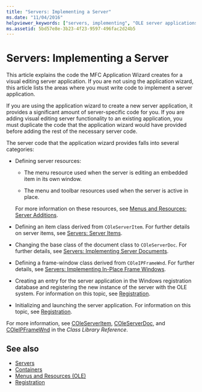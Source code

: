```yaml
---
title: "Servers: Implementing a Server"
ms.date: "11/04/2016"
helpviewer_keywords: ["servers, implementing", "OLE server applications [MFC], implementing OLE servers"]
ms.assetid: 5bd57e8e-3b23-4f23-9597-496fac2d24b5
---
```

# Servers: Implementing a Server

This article explains the code the MFC Application Wizard creates for a visual editing server application. If you are not using the application wizard, this article lists the areas where you must write code to implement a server application.

If you are using the application wizard to create a new server application, it provides a significant amount of server-specific code for you. If you are adding visual editing server functionality to an existing application, you must duplicate the code that the application wizard would have provided before adding the rest of the necessary server code.

The server code that the application wizard provides falls into several categories:

- Defining server resources:

  - The menu resource used when the server is editing an embedded item in its own window.

  - The menu and toolbar resources used when the server is active in place.

  For more information on these resources, see [Menus and Resources: Server Additions](../mfc/menus-and-resources-server-additions.md).

- Defining an item class derived from `COleServerItem`. For further details on server items, see [Servers: Server Items](../mfc/servers-server-items.md).

- Changing the base class of the document class to `COleServerDoc`. For further details, see [Servers: Implementing Server Documents](../mfc/servers-implementing-server-documents.md).

- Defining a frame-window class derived from `COleIPFrameWnd`. For further details, see [Servers: Implementing In-Place Frame Windows](../mfc/servers-implementing-in-place-frame-windows.md).

- Creating an entry for the server application in the Windows registration database and registering the new instance of the server with the OLE system. For information on this topic, see [Registration](../mfc/registration.md).

- Initializing and launching the server application. For information on this topic, see [Registration](../mfc/registration.md).

For more information, see [COleServerItem](../mfc/reference/coleserveritem-class.md), [COleServerDoc](../mfc/reference/coleserverdoc-class.md), and [COleIPFrameWnd](../mfc/reference/coleipframewnd-class.md) in the *Class Library Reference*.

## See also

- [Servers](../mfc/servers.md)
- [Containers](../mfc/containers.md)
- [Menus and Resources (OLE)](../mfc/menus-and-resources-ole.md)
- [Registration](../mfc/registration.md)
